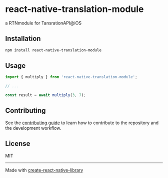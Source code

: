 # react-native-translation-module

a RTNmodule for TansrationAPI@iOS

## Installation

```sh
npm install react-native-translation-module
```

## Usage


```js
import { multiply } from 'react-native-translation-module';

// ...

const result = await multiply(3, 7);
```


## Contributing

See the [contributing guide](CONTRIBUTING.md) to learn how to contribute to the repository and the development workflow.

## License

MIT

---

Made with [create-react-native-library](https://github.com/callstack/react-native-builder-bob)
